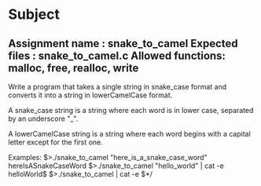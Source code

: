 # Subject

Assignment name  : snake_to_camel
Expected files   : snake_to_camel.c
Allowed functions: malloc, free, realloc, write
--------------------------------------------------------------------------------

Write a program that takes a single string in snake_case format
and converts it into a string in lowerCamelCase format.

A snake_case string is a string where each word is in lower case, separated by
an underscore "_".

A lowerCamelCase string is a string where each word begins with a capital letter
except for the first one.

Examples:
$>./snake_to_camel "here_is_a_snake_case_word"
hereIsASnakeCaseWord
$>./snake_to_camel "hello_world" | cat -e
helloWorld$
$>./snake_to_camel | cat -e
$*/

